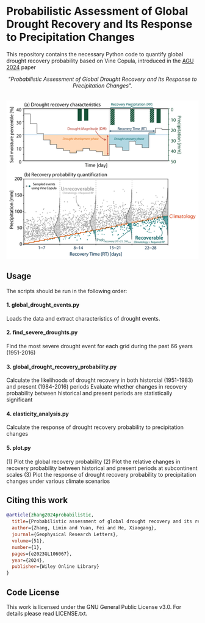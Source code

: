 # Probabilistic Assessment of Global Drought Recovery and Its Response to Precipitation Changes

This repository contains the necessary Python code to quantify global drought recovery probability based on Vine Copula, introduced in the [AGU 2024](https://agupubs.onlinelibrary.wiley.com/doi/full/10.1029/2023GL106067) paper

*<center>"Probabilistic Assessment of Global Drought Recovery and Its Response to Precipitation Changes".</center>*


</br>


<center>
<img alt="fig1" width="800px" src="fig1.png">
</center>

## Usage
The scripts should be run in the following order:

#### 1. global_drought_events.py
Loads the data and extract characteristics of drought events.

#### 2. find_severe_droughts.py
Find the most severe drought event for each grid during the past 66 years (1951-2016)

#### 3. global_drought_recovery_probability.py
Calculate the likelihoods of drought recovery in both historcial (1951-1983) and present (1984-2016) periods
Evaluate whether changes in recovery probability between historical and present periods are statistically significant

#### 4. elasticity_analysis.py
Calculate the response of drought recovery probability to precipitation changes

#### 5. plot.py
(1) Plot the global recovery probability
(2) Plot the relative changes in recovery probability between historical and present periods at subcontinent scales
(3) Plot the response of drought recovery probability to precipitation changes under various climate scenarios

## Citing this work

```bibtex
@article{zhang2024probabilistic,
  title={Probabilistic assessment of global drought recovery and its response to precipitation changes},
  author={Zhang, Limin and Yuan, Fei and He, Xiaogang},
  journal={Geophysical Research Letters},
  volume={51},
  number={1},
  pages={e2023GL106067},
  year={2024},
  publisher={Wiley Online Library}
}
```

## Code License
This work is licensed under the GNU General Public License v3.0. For details please read LICENSE.txt.